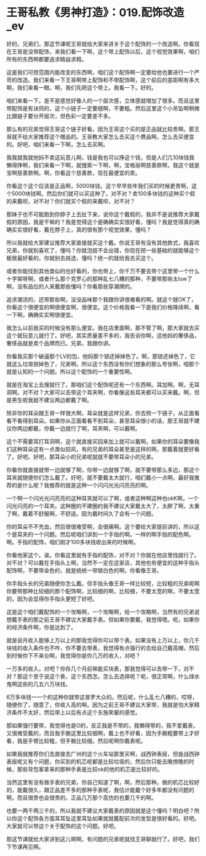 # 王哥私教《男神打造》：019.配饰改造_ev

好的，兄弟们，那这节课呢王哥就给大家来讲关于这个配饰的一个改造啊。你看现在王哥是没带配饰，来我们看一下啊，这个带上配饰以后，这个视觉效果啊，咱们所有的东西啊都要追求精益求精。

这是我们可控范围内能改变的东西啊，咱们这个配饰啊一定要给他也要进行一个严苛的改造。我们来看一下王哥啊带上配饰和不带配饰啊，这个前后的差距啊有多大啊，我们来看一眼。啊，我们先把这个带上。我看一下。好的。

咱们来看一下。是不是感觉好像人的一个层次感，立体感就增加了很多。而且这里带配饰是有诀窍的，这个小链子一定要细啊，不要粗。然后这里这个小吊坠啊稍微比跟链子要分开层次，但色彩一定要差不多。

那么有的兄弟觉得王哥这个链子好看。因为王哥这个买的是正品就比较贵啊。那王哥就不给大家推荐这个赠品的。王哥教大家怎么去买这个赝品啊，怎么去买便宜的。好吧，咱们来看一下啊，怎么去买啊。

我我就我就他妈不卖这玩意儿啊，钱是我也可以挣这个钱，但是人们几10块钱我懒得挣啊，我们来看一下啊，就搜索一下啊，啊，宝格丽啊慈善款啊，我这个就是宝啊慈善款啊。啊，你看这个慈善款，现在最便宜的卖。

你看这个这个应该是正品啊，5000块钱。这个早早些年我们买的时候更贵啊，这个5000块钱啊。然后你们就可以买这种了。对不对？卖100多块钱的这种买个假的来戴呗，对不对？你们就买个假的来戴呗，对不对？

那妹子也不可能跑到你脖子上去扯下来，说你这个戴假的，我并不是说推荐大家戴假的原因，我是干嘛的？我是觉得这个是确确实实很好看，懂吗？我是觉得真的确确实实很好看，戴在脖子上，真的很有那个视觉效果，懂吗？

所以我就给大家建议推荐大家直接就买这个戴。你说王哥有没有其他款式，我喜欢兄弟，你就别喜欢了，懂吗？你就泡妞不会出错，你现在把一些基础的就能够这个极致最好看的，你就别去挑选，懂吗？统一的就给我去买这个。

或者你能找到其他类似的也好看的，你也带上，你千万不要去带个这里带一个什么十字架呀啊，或者什么那个克罗心的那种乱七八糟的那种，不要带那些太low了啊，没有品位的人来戴那些懂吗？你看那些穿潮牌的。

追求潮流的，还带那些啊，没没品味那个我跟你讲很难看的啊。就这个就OK了，你看这个很便宜的啊很便宜啊，很便宜。这个价格我看一下是我们价格降续啊，看一下啊，确确实实啊很便宜。

我怎么以前我买的时候没有那么便宜。我在店里面啊，那不管了啊，那大家就去买这个就玩意儿就行了。好吧，其实质量差不多的，我告诉你啊，这他妈的奢侈品，奢侈品就是卖个品牌而已。兄弟，我跟你讲。

你看我买那个破逼那个LV的包，他妈那个锁还掉掉色了。啊，那锁还掉色了，它就这么垃圾锁掉色了，兄弟啊。所以这个东西没有你们想象的那么夸张啊，咱那个就是认知的一个问题。所以这个配饰的一个重要性啊。

就是在淘宝上去搜就行了。那咱们这个配饰呢还有一个东西啊。耳加啊。啊，无耳洞啊。对不对？大家可以去带这个耳夹啊，你看像这些耳夹都可以买来戴。啊，但是男生呢我就不建议两边都戴了啊。

除非你的耳朵跟王哥一样很大啊，耳朵就是这样兄弟，你去照一下镜子，从正面看看不看得到耳朵。如果你从正面看看不到耳朵，甚至耳朵很小的话，那王哥就不建议你两边都戴，你戴一边就行了啊，耳夹啊，可以戴啊。

这个不需要耳打耳洞啊，这个就直接买回来加上就可以戴啊。如果你的耳朵要像我们这种耳朵这有一点类似招风，有的兄弟的耳朵甚至是这样的啊，那戴着就更好看了。好吧。好吧，那耳朵小的兄弟呢就就不要带耳朵小的兄弟。

你看你就直接就带一边就够了啊，你带一边就够了啊，就不要带那么多边，那这个耳夹就随便你们怎么戴了。好吧，就不要戴太大就行，咱们戴小一点啊，最好我推荐的是什么呢？我推荐的就是这种一个闪闪光光闪亮亮的啊。

一个啊一个闪光光闪亮亮的这种耳夹就可以了啊，或者这种啊这种也okK啊，一个闪光闪亮的一个耳夹。这种圈的不建圈的我不建议大家戴太大了，太醉了啊，太重了啊，戴着不舒服啊，不舒适。因为戴时间久了会有一个问题。

你的耳朵不不充血，然后很很难受啊，会很痛啊。这个要给大家提前讲的，所以这个是耳夹的一个问题。然后呢咱们讲到一个手指的啊。一样的啊手指的配色啊。啊。手指的配饰，咱们刚才100多块钱收出来的时候啊。

你看他家这个。诶。你看这里就有手指的配饰，对不对？你就在他店里找就行了。对不对？可以戴在手指头上啊，当然不一定在这家店，其他也有便宜的这种手指头配饰啊，不要带金色的，就是统统一带银白色的啊。你看像王哥。

你手指头长的兄弟随便你怎么戴。但手指头像王哥一样比较短，比较粗的兄弟呢啊你要带那种比较细的那个配饰啊，比较细的啊，比较细，不要太宽的啊，不要太宽的，因为会显得你手指头更短了好吧。

这是这个咱们戴配饰的一个攻略啊，一个攻略啊，给一个攻略啊，当然有的兄弟说想戴手表的那之前王哥不建议大家戴手表。但如果你要戴，我觉得嗯。呃，如果你的经济条件啊，你是达到了。

就是说月收入能够上万以上的那我觉得你可以带个表。如果没有上万以上，你几千块钱的收入条件也不咋，你不要去带表，我觉得有点强行的去给自己戴高帽，然后到时候你下不来台啊，我觉得你是你几万的收入，对吧？

一万多的收入，对吧？你存几个月前嘛能买块表，那我觉得可以去带一下，对不对？那这个至于说这个表，这个东西怎。怎么去选择呢？呃，很正常啊，什么绿水鬼啊这些的几五六万块钱。

6万多块钱一一个的这种你就带这普罗大众的。然后呢，什么乱七八糟的，哎呀，随便你了，随意了，你收入高的啊。因为之前王哥不建议大家带，我就是怕大家精济条件不太好，然后带上以后有点这个东施笑颦的感觉。

那如果强行要带，我觉得也是O的，反正我是不带的，我懒得带的，我不爱戴表，又很难受戴的，而且我手腕这里比较细啊，戴上也不好看，因为手腕粗要带上才好看，我是手臂比较粗，但手腕比较细。然后呢啊你戴表呢。

如果我就推荐你们去直接去广州的这个火车站那里买啊，战西钟表层，但是战西钟表层呢又有个问题，你买到的机芯呢都是比较垃圾的，然后你只能去晚傍晚的时候，那些背包客拿来的那种手表是比较ok的他的机芯是比较好的。

当然这里有没有做手表的兄弟，你自己知道了啊，啊，然后那种。做的机芯比较好的，能戴很久，跟正品差不多的那种手表呢，我估计能戴个好多年都没有问题的啊，而且很贵也会很贵的。正品几万那个高仿的也要几千的啊。

也要一两千两三千的，所以我就不建议大家戴表的原因就是这个懂吗？明白吧？所以你这个配饰各方面耳耳坠这里耳坠如果就就戴配前次的发型是很好看的。好吧。大家就可以带这个关于配饰的这个问题。好吧。

那这节课就给大家讲到这儿啊啊，有问题的兄弟呢就找王哥聊就行了。好吧，我们下节课再见啊。